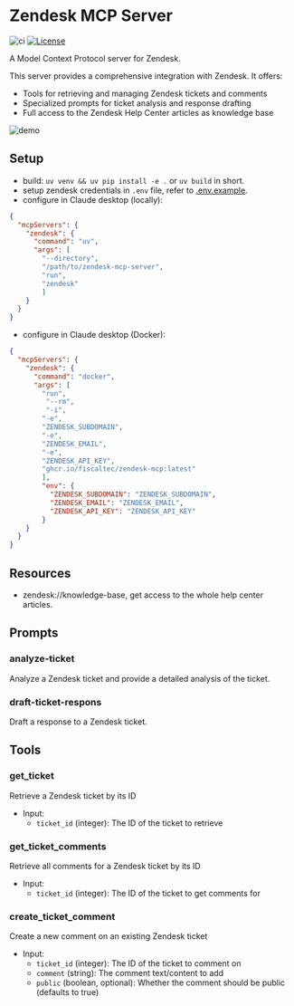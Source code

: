 # Zendesk MCP Server

![ci](https://github.com/reminia/zendesk-mcp-server/actions/workflows/ci.yml/badge.svg)
[![License](https://img.shields.io/badge/License-Apache_2.0-blue.svg)](https://opensource.org/licenses/Apache-2.0)

A Model Context Protocol server for Zendesk.

This server provides a comprehensive integration with Zendesk. It offers:

- Tools for retrieving and managing Zendesk tickets and comments
- Specialized prompts for ticket analysis and response drafting
- Full access to the Zendesk Help Center articles as knowledge base

![demo](https://res.cloudinary.com/leecy-me/image/upload/v1736410626/open/zendesk_yunczu.gif)

## Setup

- build: `uv venv && uv pip install -e .` or `uv build` in short.
- setup zendesk credentials in `.env` file, refer to [.env.example](.env.example).
- configure in Claude desktop (locally):

```json
{
  "mcpServers": {
    "zendesk": {
      "command": "uv",
      "args": [
        "--directory",
        "/path/to/zendesk-mcp-server",
        "run",
        "zendesk"
        ]
    }
  }
}
```

- configure in Claude desktop (Docker):

```json
{
  "mcpServers": {
    "zendesk": {
      "command": "docker",
      "args": [
        "run",
         "--rm",
         "-i",
        "-e",
        "ZENDESK_SUBDOMAIN",
        "-e",
        "ZENDESK_EMAIL",
        "-e",
        "ZENDESK_API_KEY",
        "ghcr.io/fiscaltec/zendesk-mcp:latest"
        ],
        "env": {
          "ZENDESK_SUBDOMAIN": "ZENDESK_SUBDOMAIN",
          "ZENDESK_EMAIL": "ZENDESK_EMAIL",
          "ZENDESK_API_KEY": "ZENDESK_API_KEY"
        } 
    }
  }
}
```

## Resources

- zendesk://knowledge-base, get access to the whole help center articles.

## Prompts

### analyze-ticket

Analyze a Zendesk ticket and provide a detailed analysis of the ticket.

### draft-ticket-respons

Draft a response to a Zendesk ticket.

## Tools

### get_ticket

Retrieve a Zendesk ticket by its ID

- Input:
  - `ticket_id` (integer): The ID of the ticket to retrieve

### get_ticket_comments

Retrieve all comments for a Zendesk ticket by its ID

- Input:
  - `ticket_id` (integer): The ID of the ticket to get comments for

### create_ticket_comment

Create a new comment on an existing Zendesk ticket

- Input:
  - `ticket_id` (integer): The ID of the ticket to comment on
  - `comment` (string): The comment text/content to add
  - `public` (boolean, optional): Whether the comment should be public (defaults to true)
